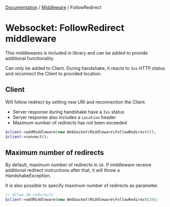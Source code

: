 [Documentation](../Index.md) / [Middleware](../Middleware.md) / FollowRedirect

# Websocket: FollowRedirect middleware

This middlewares is included in library and can be added to provide additional functionality.

Can only be added to Client.
During handshake, it reacts to `3xx` HTTP status and reconnect the Client to provided location.

## Client

Will follow redirect by setting new URI and reconnection the Client.

* Server response during handshake have a `3xx` status
* Server response also includes a `Location` header
* Maximum number of redirects has not been exceeded

```php
$client->addMiddleware(new WebSocket\Middleware\FollowRedirect());
$client->connect();
```

## Maximum number of redirects

By default, maximum number of redirects in `10`.
If middleware receive additional redirect instructions after that, it will throw a HandshakeException.

It is also possible to specify maximum number of redirects as parameter.

```php
// Allow 20 redirects
$client->addMiddleware(new WebSocket\Middleware\FollowRedirect(20);
```
